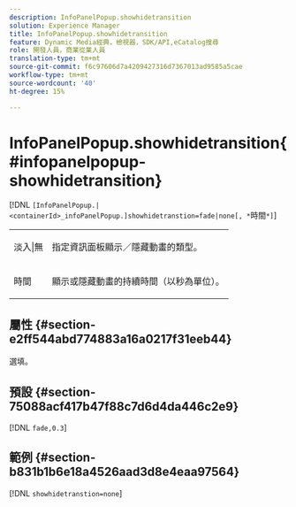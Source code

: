 ```yaml
---
description: InfoPanelPopup.showhidetransition
solution: Experience Manager
title: InfoPanelPopup.showhidetransition
feature: Dynamic Media經典，檢視器，SDK/API,eCatalog搜尋
role: 開發人員，商業從業人員
translation-type: tm+mt
source-git-commit: f6c97606d7a4209427316d7367013ad9585a5cae
workflow-type: tm+mt
source-wordcount: '40'
ht-degree: 15%

---
```



# InfoPanelPopup.showhidetransition{#infopanelpopup-showhidetransition}

[!DNL `[InfoPanelPopup.|<containerId>_infoPanelPopup.]showhidetranstion=fade|none[, *`時間`*]`]

<table id="table_863763B730A949AA8C0E11E6F8461E3A"> 
 <tbody> 
  <tr> 
   <td colname="col1"> <p><span class="codeph"> 淡入|無</span> </p> </td> 
   <td colname="col2"> <p> 指定資訊面板顯示／隱藏動畫的類型。 </p> </td> 
  </tr> 
  <tr> 
   <td> <p> <span class="codeph"><span class="varname"> 時間</span></span> </p> </td> 
   <td> <p> 顯示或隱藏動畫的持續時間（以秒為單位）。 </p> </td> 
  </tr> 
 </tbody> 
</table>

## 屬性 {#section-e2ff544abd774883a16a0217f31eeb44}

選填。

## 預設 {#section-75088acf417b47f88c7d6d4da446c2e9}

[!DNL `fade,0.3`]

## 範例 {#section-b831b1b6e18a4526aad3d8e4eaa97564}

[!DNL `showhidetranstion=none`]
